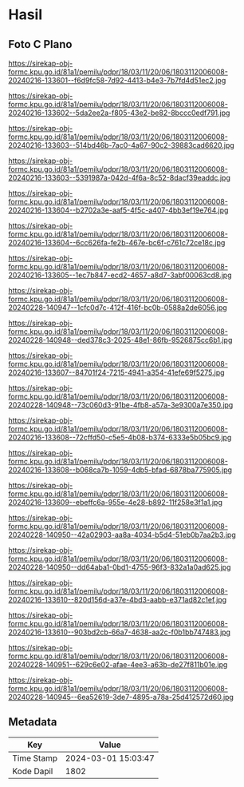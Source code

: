 # Hasil

## Foto C Plano

https://sirekap-obj-formc.kpu.go.id/81a1/pemilu/pdpr/18/03/11/20/06/1803112006008-20240216-133601--f6d9fc58-7d92-4413-b4e3-7b7fd4d51ec2.jpg

https://sirekap-obj-formc.kpu.go.id/81a1/pemilu/pdpr/18/03/11/20/06/1803112006008-20240216-133602--5da2ee2a-f805-43e2-be82-8bccc0edf791.jpg

https://sirekap-obj-formc.kpu.go.id/81a1/pemilu/pdpr/18/03/11/20/06/1803112006008-20240216-133603--514bd46b-7ac0-4a67-90c2-39883cad6620.jpg

https://sirekap-obj-formc.kpu.go.id/81a1/pemilu/pdpr/18/03/11/20/06/1803112006008-20240216-133603--5391987a-042d-4f6a-8c52-8dacf39eaddc.jpg

https://sirekap-obj-formc.kpu.go.id/81a1/pemilu/pdpr/18/03/11/20/06/1803112006008-20240216-133604--b2702a3e-aaf5-4f5c-a407-4bb3ef19e764.jpg

https://sirekap-obj-formc.kpu.go.id/81a1/pemilu/pdpr/18/03/11/20/06/1803112006008-20240216-133604--6cc626fa-fe2b-467e-bc6f-c761c72ce18c.jpg

https://sirekap-obj-formc.kpu.go.id/81a1/pemilu/pdpr/18/03/11/20/06/1803112006008-20240216-133605--1ec7b847-ecd2-4657-a8d7-3abf00063cd8.jpg

https://sirekap-obj-formc.kpu.go.id/81a1/pemilu/pdpr/18/03/11/20/06/1803112006008-20240228-140947--1cfc0d7c-412f-416f-bc0b-0588a2de6056.jpg

https://sirekap-obj-formc.kpu.go.id/81a1/pemilu/pdpr/18/03/11/20/06/1803112006008-20240228-140948--ded378c3-2025-48e1-86fb-9526875cc6b1.jpg

https://sirekap-obj-formc.kpu.go.id/81a1/pemilu/pdpr/18/03/11/20/06/1803112006008-20240216-133607--84701f24-7215-4941-a354-41efe69f5275.jpg

https://sirekap-obj-formc.kpu.go.id/81a1/pemilu/pdpr/18/03/11/20/06/1803112006008-20240228-140948--73c060d3-91be-4fb8-a57a-3e9300a7e350.jpg

https://sirekap-obj-formc.kpu.go.id/81a1/pemilu/pdpr/18/03/11/20/06/1803112006008-20240216-133608--72cffd50-c5e5-4b08-b374-6333e5b05bc9.jpg

https://sirekap-obj-formc.kpu.go.id/81a1/pemilu/pdpr/18/03/11/20/06/1803112006008-20240216-133608--b068ca7b-1059-4db5-bfad-6878ba775905.jpg

https://sirekap-obj-formc.kpu.go.id/81a1/pemilu/pdpr/18/03/11/20/06/1803112006008-20240216-133609--ebeffc6a-955e-4e28-b892-11f258e3f1a1.jpg

https://sirekap-obj-formc.kpu.go.id/81a1/pemilu/pdpr/18/03/11/20/06/1803112006008-20240228-140950--42a02903-aa8a-4034-b5d4-51eb0b7aa2b3.jpg

https://sirekap-obj-formc.kpu.go.id/81a1/pemilu/pdpr/18/03/11/20/06/1803112006008-20240228-140950--dd64aba1-0bd1-4755-96f3-832a1a0ad625.jpg

https://sirekap-obj-formc.kpu.go.id/81a1/pemilu/pdpr/18/03/11/20/06/1803112006008-20240216-133610--820d156d-a37e-4bd3-aabb-e371ad82c1ef.jpg

https://sirekap-obj-formc.kpu.go.id/81a1/pemilu/pdpr/18/03/11/20/06/1803112006008-20240216-133610--903bd2cb-66a7-4638-aa2c-f0b1bb747483.jpg

https://sirekap-obj-formc.kpu.go.id/81a1/pemilu/pdpr/18/03/11/20/06/1803112006008-20240228-140951--629c6e02-afae-4ee3-a63b-de27f811b01e.jpg

https://sirekap-obj-formc.kpu.go.id/81a1/pemilu/pdpr/18/03/11/20/06/1803112006008-20240228-140945--6ea52619-3de7-4895-a78a-25d412572d60.jpg


## Metadata

| Key        | Value               |
| ---------- | ------------------- |
| Time Stamp | 2024-03-01 15:03:47 |
| Kode Dapil | 1802                |



